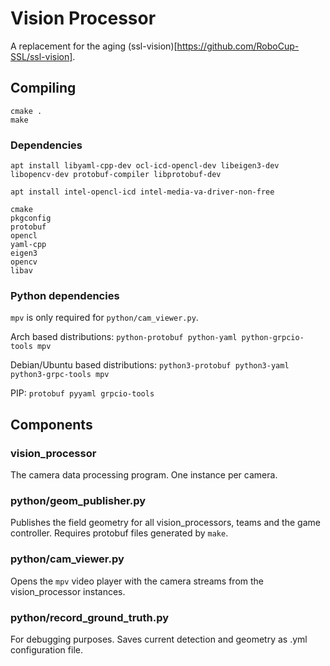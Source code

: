 # Vision Processor
A replacement for the aging (ssl-vision)[https://github.com/RoboCup-SSL/ssl-vision].


## Compiling

    cmake .
    make

### Dependencies

    apt install libyaml-cpp-dev ocl-icd-opencl-dev libeigen3-dev libopencv-dev protobuf-compiler libprotobuf-dev

    apt install intel-opencl-icd intel-media-va-driver-non-free

    cmake
    pkgconfig
    protobuf
    opencl
    yaml-cpp
    eigen3
    opencv
    libav

### Python dependencies

`mpv` is only required for `python/cam_viewer.py`.

Arch based distributions: `python-protobuf python-yaml python-grpcio-tools mpv`

Debian/Ubuntu based distributions: `python3-protobuf python3-yaml python3-grpc-tools mpv`

PIP: `protobuf pyyaml grpcio-tools`


## Components

### vision_processor
The camera data processing program. One instance per camera.

### python/geom_publisher.py
Publishes the field geometry for all vision_processors, teams and the game controller.
Requires protobuf files generated by `make`.

### python/cam_viewer.py
Opens the `mpv` video player with the camera streams from the vision_processor instances.

### python/record_ground_truth.py
For debugging purposes. Saves current detection and geometry as .yml configuration file.
